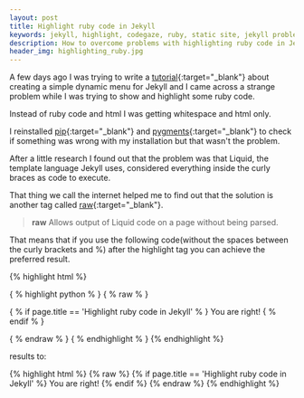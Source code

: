 ```yaml
---
layout: post
title: Highlight ruby code in Jekyll
keywords: jekyll, highlight, codegaze, ruby, static site, jekyll problem
description: How to overcome problems with highlighting ruby code in Jekyll
header_img: highlighting_ruby.jpg
---
```


A few days ago I was trying to write a [tutorial](https://codegaze.github.io/2015/08/08/how-to-create-a-dynamic-navigation-menu-in-jekyll/){:target="_blank"} about creating a simple dynamic menu for Jekyll and I came across a strange problem while I was trying to show and highlight some ruby code.

Instead of ruby code and html I was getting whitespace and html only. 

I reinstalled [pip](https://pip.pypa.io/){:target="_blank"} and [pygments](http://pygments.org/){:target="_blank"} to check if something was wrong with my installation but that wasn't the problem.

After a little research I found out that the problem was that Liquid, the template language Jekyll uses, considered everything inside the curly braces as code to execute.

That thing we call the internet helped me to find out that the solution is another tag called [raw](https://docs.shopify.com/themes/liquid-documentation/tags/theme-tags#raw){:target="_blank"}.

>**raw**
Allows output of Liquid code on a page without being parsed.

That means that if you use the following code(without the spaces between the curly brackets and %) after the highlight tag you can achieve the preferred result.

{% highlight html %}

{ % highlight python % }
{ % raw % }

{ % if page.title == 'Highlight ruby code in Jekyll' % }
  You are right!
{ % endif % }

{ % endraw % }
{ % endhighlight % }
{% endhighlight %}

results to: 

{% highlight html %}
{% raw %}
{% if page.title == 'Highlight ruby code in Jekyll' %}
  You are right!
{% endif %}
{% endraw %}
{% endhighlight %}

